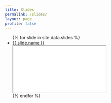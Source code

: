 ```yaml
---
title: Slides
permalink: /slides/
layout: page
profile: false
---
```


<ul class="archive-list">
  {% for slide in site.data.slides %}
  <li>
   <a href="/slides/{{ slide.path }}/">{{ slide.name }}</a> 
   <div class="iframe-wrapper"><iframe src="/slides/{{ slide.path }}/"></iframe></div>  
  </li> 
  {% endfor %}
</ul>


